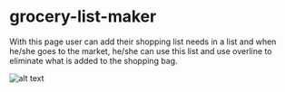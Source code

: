 # grocery-list-maker

With this page user can add their shopping list needs in a list and when he/she goes to the market, he/she can use this list and use overline to eliminate what is added to the shopping bag.

![alt text](https://github.com/dedeberk/grocery-list-maker/blob/master/image.jpg?raw=true)


